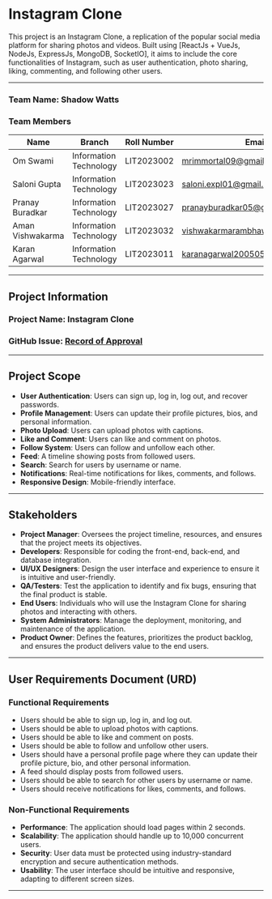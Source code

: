 # Instagram Clone

This project is an Instagram Clone, a replication of the popular social media platform for sharing photos and videos. Built using [ReactJs + VueJs, NodeJs, ExpressJs, MongoDB, SocketIO], it aims to include the core functionalities of Instagram, such as user authentication, photo sharing, liking, commenting, and following other users.

---

### Team Name: Shadow Watts

### Team Members

| Name             | Branch                | Roll Number  | Email ID                                    | GitHub ID          |
|------------------|-----------------------|--------------|---------------------------------------------|--------------------|
| Om Swami         | Information Technology | LIT2023002   | mrimmortal09@gmail.com                      | [mrimmortal09](https://github.com/mrimmortal09) |
| Saloni Gupta     | Information Technology | LIT2023023   | saloni.expl01@gmail.com                     | [salonii04](https://github.com/salonii04) |
| Pranay Buradkar  | Information Technology | LIT2023027   | pranayburadkar05@gmail.com                  | [pranayyb](https://github.com/pranayyb) |
| Aman Vishwakarma | Information Technology | LIT2023032   | vishwakarmarambhawan576@gmail.com           | [AMANVISHWAKARMA27](https://github.com/AMANVISHWAKARMA27) |
| Karan Agarwal    | Information Technology | LIT2023011   | karanagarwal200505@gmail.com                | [karanagarwal12](https://github.com/karanagarwal12) |

---

## Project Information

### Project Name: Instagram Clone

### GitHub Issue: [Record of Approval](https://github.com/IIITLucknowSWEngg/Assignment/issues/2)

---

## Project Scope

- **User Authentication**: Users can sign up, log in, log out, and recover passwords.
- **Profile Management**: Users can update their profile pictures, bios, and personal information.
- **Photo Upload**: Users can upload photos with captions.
- **Like and Comment**: Users can like and comment on photos.
- **Follow System**: Users can follow and unfollow each other.
- **Feed**: A timeline showing posts from followed users.
- **Search**: Search for users by username or name.
- **Notifications**: Real-time notifications for likes, comments, and follows.
- **Responsive Design**: Mobile-friendly interface.

---

## Stakeholders

- **Project Manager**: Oversees the project timeline, resources, and ensures that the project meets its objectives.
- **Developers**: Responsible for coding the front-end, back-end, and database integration.
- **UI/UX Designers**: Design the user interface and experience to ensure it is intuitive and user-friendly.
- **QA/Testers**: Test the application to identify and fix bugs, ensuring that the final product is stable.
- **End Users**: Individuals who will use the Instagram Clone for sharing photos and interacting with others.
- **System Administrators**: Manage the deployment, monitoring, and maintenance of the application.
- **Product Owner**: Defines the features, prioritizes the product backlog, and ensures the product delivers value to the end users.

---

## User Requirements Document (URD)

### Functional Requirements
- Users should be able to sign up, log in, and log out.
- Users should be able to upload photos with captions.
- Users should be able to like and comment on posts.
- Users should be able to follow and unfollow other users.
- Users should have a personal profile page where they can update their profile picture, bio, and other personal information.
- A feed should display posts from followed users.
- Users should be able to search for other users by username or name.
- Users should receive notifications for likes, comments, and follows.

### Non-Functional Requirements
- **Performance**: The application should load pages within 2 seconds.
- **Scalability**: The application should handle up to 10,000 concurrent users.
- **Security**: User data must be protected using industry-standard encryption and secure authentication methods.
- **Usability**: The user interface should be intuitive and responsive, adapting to different screen sizes.

---
